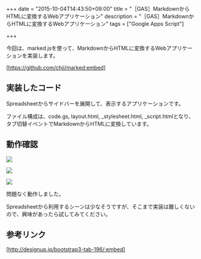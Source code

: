 +++
date = "2015-10-04T14:43:50+09:00"
title = "［GAS］MarkdownからHTMLに変換するWebアプリケーション"
description = "［GAS］MarkdownからHTMLに変換するWebアプリケーション"
tags = ["Google Apps Script"]

+++

今回は、marked.jsを使って、MarkdownからHTMLに変換するWebアプリケーションを実装します。

[https://github.com/chjj/marked:embed]

## 実装したコード

Spreadsheetからサイドバーを展開して、表示するアプリケーションです。

ファイル構成は、code.gs, layout.html, _stylesheet.html, _script.htmlとなり、タブ切替イベントでMarkdownからHTMLに変換しています。

<script src="https://gist.github.com/YoshiyukiHirano/142177a226f3d83d49ec.js"></script>

## 動作確認

![](https://i.gyazo.com/40a5ecfbbfbc63150bcd2211e7ae2f08.png)

![](https://i.gyazo.com/a90acc7e337b3d08dc69b0cd86e20997.png)

![](https://i.gyazo.com/8a72352f57687926010017177ab7c736.png)

問題なく動作しました。

Spreadsheetから利用するシーンは少なそうですが、そこまで実装は難しくないので、興味があったら試してみてください。

## 参考リンク

[http://designup.jp/bootstrap3-tab-196/:embed]

